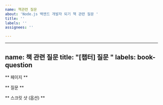 ```yaml
---
name: 책관련 질문
about: 'Node.js 백엔드 개발자 되기 책 관련 질문 '
title: ''
labels: ''
assignees: ''

---
```


---
name: 책 관련 질문
title: "[챕터] 질문 "
labels: book-question
---
** 페이지 ** 


** 질문 ** 


** 스크릿 샷 (옵션) **
